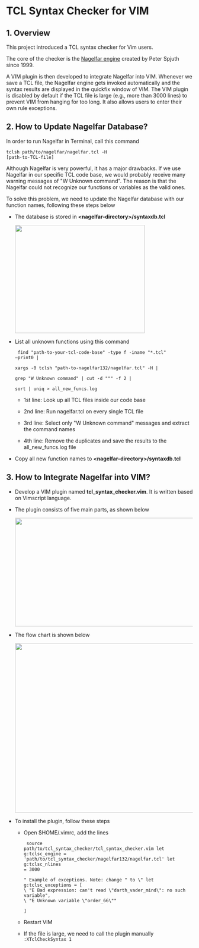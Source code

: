 # TCL Syntax Checker for VIM
## 1. Overview
This project introduced a TCL syntax checker for Vim users. 

The core of the checker is the [Nagelfar engine](https://wiki.tcl-lang.org/page/Nagelfar) created by Peter Spjuth since 1999. 

A VIM plugin is then developed to integrate Nagelfar into VIM. Whenever we save a TCL file, the Nagelfar engine gets invoked automatically and the syntax results are displayed in the quickfix window of VIM. The VIM plugin is disabled by default if the TCL file is large (e.g., more than 3000 lines) to prevent VIM from hanging for too long. It also allows users to enter their own rule exceptions.

## 2. How to Update Nagelfar Database?
In order to run Nagelfar in Terminal, call this command

<code>tclsh path/to/nagelfar/nagelfar.tcl -H [path-to-TCL-file]</code>

Although Nagelfar is very powerful, it has a major drawbacks. If we use Nagelfar in our specific TCL code base, we would probably receive many warning messages of "W Unknown command". The reason is that the Nagelfar could not recognize our functions or variables as the valid ones.

To solve this problem, we need to update the Nagelfar database with our function names, following these steps below
* The database is stored in **\<nagelfar-directory\>/syntaxdb.tcl**
  
  <img src="https://user-images.githubusercontent.com/4446300/172264397-a35cbe4d-de41-4b0f-b87a-a47d25fdaebb.png" width="350" height="291">
 
* List all unknown functions using this command  
  <code><pre>
  find "path-to-your-tcl-code-base" -type f -iname "*.tcl" –print0 | \
  xargs -0 tclsh "path-to-nagelfar132/nagelfar.tcl" -H | \
  grep "W Unknown command" | cut -d "\"" -f 2 | \
  sort | uniq > all_new_funcs.log
  </code></pre>

  * 1st line: Look up all TCL files inside our code base
  
  * 2nd line: Run nagelfar.tcl on every single TCL file
  
  * 3rd line: Select only "W Unknown command" messages and extract the command names
  
  * 4th line: Remove the duplicates and save the results to the all_new_funcs.log file

* Copy all new function names to **\<nagelfar-directory\>/syntaxdb.tcl**
  
## 3. How to Integrate Nagelfar into VIM?
  
* Develop a VIM plugin named **tcl_syntax_checker.vim**. It is written based on Vimscript language.
  
* The plugin consists of five main parts, as shown below
  
  <img src="https://user-images.githubusercontent.com/4446300/172266480-0faffa2e-924a-49fd-ba24-b48f6df37de6.png" width="720" height="292">
  
* The flow chart is shown below
  
  <img src="https://user-images.githubusercontent.com/4446300/172267073-85970c57-21bb-46e8-af9b-88e49a021c2f.png" width="532" height="456">

* To install the plugin, follow these steps
 
  * Open $HOME/.vimrc, add the lines
  <code><pre>
  source path/to/tcl_syntax_checker/tcl_syntax_checker.vim
  let g:tclsc_engine = 'path/to/tcl_syntax_checker/nagelfar132/nagelfar.tcl'
  let g:tclsc_nlines = 3000  
  " Example of exceptions. Note: change " to \\\"
  let g:tclsc_exceptions = [
                          \ "E Bad expression: can't read \\\"darth_vader_mind\\\": no such variable", 
                          \ "E Unknown variable \\\"order_66\\\""                        
                          \]
  </code></pre>

  * Restart VIM
  * If the file is large, we need to call the plugin manually <code>:XTclCheckSyntax 1</code>
